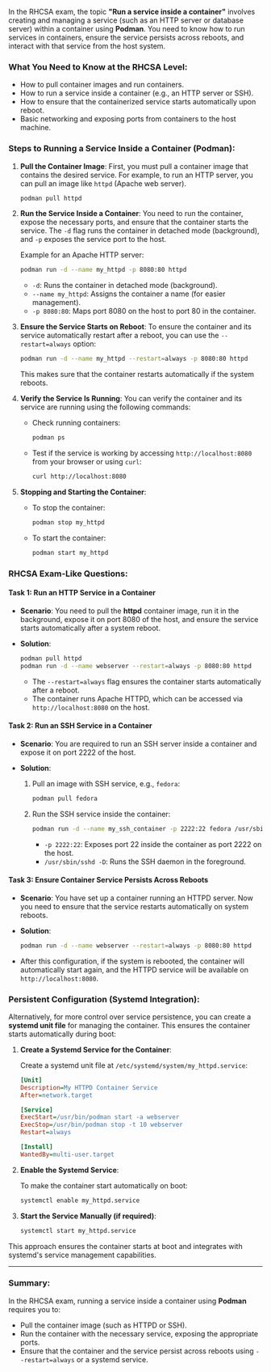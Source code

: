 In the RHCSA exam, the topic **"Run a service inside a container"** involves creating and managing a service (such as an HTTP server or database server) within a container using **Podman**. You need to know how to run services in containers, ensure the service persists across reboots, and interact with that service from the host system.

### **What You Need to Know at the RHCSA Level**:

- How to pull container images and run containers.
- How to run a service inside a container (e.g., an HTTP server or SSH).
- How to ensure that the containerized service starts automatically upon reboot.
- Basic networking and exposing ports from containers to the host machine.

### **Steps to Running a Service Inside a Container (Podman)**:

1. **Pull the Container Image**:
   First, you must pull a container image that contains the desired service. For example, to run an HTTP server, you can pull an image like `httpd` (Apache web server).

   ```bash
   podman pull httpd
   ```

2. **Run the Service Inside a Container**:
   You need to run the container, expose the necessary ports, and ensure that the container starts the service. The `-d` flag runs the container in detached mode (background), and `-p` exposes the service port to the host.

   Example for an Apache HTTP server:

   ```bash
   podman run -d --name my_httpd -p 8080:80 httpd
   ```

   - `-d`: Runs the container in detached mode (background).
   - `--name my_httpd`: Assigns the container a name (for easier management).
   - `-p 8080:80`: Maps port 8080 on the host to port 80 in the container.

3. **Ensure the Service Starts on Reboot**:
   To ensure the container and its service automatically restart after a reboot, you can use the `--restart=always` option:

   ```bash
   podman run -d --name my_httpd --restart=always -p 8080:80 httpd
   ```

   This makes sure that the container restarts automatically if the system reboots.

4. **Verify the Service Is Running**:
   You can verify the container and its service are running using the following commands:

   - Check running containers:
     ```bash
     podman ps
     ```

   - Test if the service is working by accessing `http://localhost:8080` from your browser or using `curl`:

     ```bash
     curl http://localhost:8080
     ```

5. **Stopping and Starting the Container**:
   - To stop the container:
     ```bash
     podman stop my_httpd
     ```

   - To start the container:
     ```bash
     podman start my_httpd
     ```

### **RHCSA Exam-Like Questions**:

#### **Task 1: Run an HTTP Service in a Container**

- **Scenario**: 
  You need to pull the **httpd** container image, run it in the background, expose it on port 8080 of the host, and ensure the service starts automatically after a system reboot.

- **Solution**:
  ```bash
  podman pull httpd
  podman run -d --name webserver --restart=always -p 8080:80 httpd
  ```

  - The `--restart=always` flag ensures the container starts automatically after a reboot.
  - The container runs Apache HTTPD, which can be accessed via `http://localhost:8080` on the host.

#### **Task 2: Run an SSH Service in a Container**

- **Scenario**: 
  You are required to run an SSH server inside a container and expose it on port 2222 of the host.

- **Solution**:
  1. Pull an image with SSH service, e.g., `fedora`:
     ```bash
     podman pull fedora
     ```

  2. Run the SSH service inside the container:
     ```bash
     podman run -d --name my_ssh_container -p 2222:22 fedora /usr/sbin/sshd -D
     ```

     - `-p 2222:22`: Exposes port 22 inside the container as port 2222 on the host.
     - `/usr/sbin/sshd -D`: Runs the SSH daemon in the foreground.

#### **Task 3: Ensure Container Service Persists Across Reboots**

- **Scenario**: 
  You have set up a container running an HTTPD server. Now you need to ensure that the service restarts automatically on system reboots.

- **Solution**:
  ```bash
  podman run -d --name webserver --restart=always -p 8080:80 httpd
  ```

- After this configuration, if the system is rebooted, the container will automatically start again, and the HTTPD service will be available on `http://localhost:8080`.

### **Persistent Configuration (Systemd Integration)**:

Alternatively, for more control over service persistence, you can create a **systemd unit file** for managing the container. This ensures the container starts automatically during boot:

1. **Create a Systemd Service for the Container**:

   Create a systemd unit file at `/etc/systemd/system/my_httpd.service`:

   ```ini
   [Unit]
   Description=My HTTPD Container Service
   After=network.target

   [Service]
   ExecStart=/usr/bin/podman start -a webserver
   ExecStop=/usr/bin/podman stop -t 10 webserver
   Restart=always

   [Install]
   WantedBy=multi-user.target
   ```

2. **Enable the Systemd Service**:

   To make the container start automatically on boot:

   ```bash
   systemctl enable my_httpd.service
   ```

3. **Start the Service Manually (if required)**:

   ```bash
   systemctl start my_httpd.service
   ```

This approach ensures the container starts at boot and integrates with systemd's service management capabilities.

---

### **Summary**:

In the RHCSA exam, running a service inside a container using **Podman** requires you to:
- Pull the container image (such as HTTPD or SSH).
- Run the container with the necessary service, exposing the appropriate ports.
- Ensure that the container and the service persist across reboots using `--restart=always` or a systemd service.


